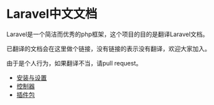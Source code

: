 Laravel中文文档
========================

Laravel是一个简洁而优秀的php框架，这个项目的目的是翻译Laravel文档。

已翻译的文档会在这里做个链接，没有链接的表示没有翻译，欢迎大家加入。

由于是个人行为，如果翻译不当，请pull request。

- [安装与设置](https://github.com/zither/Laravel-Chinese-Document/blob/master/install.md "安装与设置")
- [控制器](https://github.com/zither/Laravel-Chinese-Document/blob/master/controllers.md "控制器")
- [插件包](https://github.com/zither/Laravel-Chinese-Document/blob/master/bundles.md "插件包")
